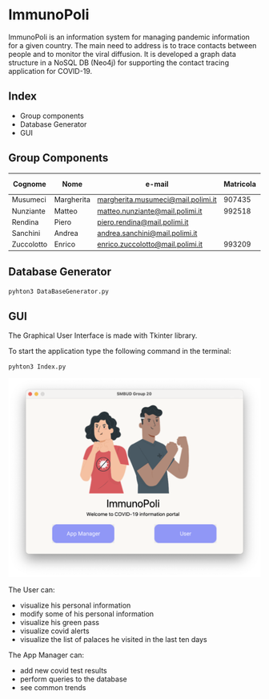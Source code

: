 # ImmunoPoli

 ImmunoPoli is an information system for managing pandemic information for a given country. 
 The main need to address is to trace contacts between people and to monitor the viral diffusion. 
 It is developed a graph data structure in a NoSQL DB (Neo4j) for supporting the contact tracing application for COVID-19.

## Index

- Group components
- Database Generator
- GUI 

## Group Components

| Cognome | Nome | e-mail | Matricola | Codice Persona
| ------ | ------ |----- |----- |----- |
| Musumeci | Margherita| margherita.musumeci@mail.polimi.it| 907435| 10600069
| Nunziante |  Matteo| matteo.nunziante@mail.polimi.it | 992518 | 10670132
| Rendina |Piero | piero.rendina@mail.polimi.it  || 
| Sanchini |  Andrea | andrea.sanchini@mail.polimi.it |  | 
| Zuccolotto |Enrico | enrico.zuccolotto@mail.polimi.it  | 993209 | 10666354

## Database Generator


```sh
pyhton3 DataBaseGenerator.py
```

## GUI 

The Graphical User Interface is made with Tkinter library.

To start the application type the following command in the terminal:

```sh
pyhton3 Index.py
```
![front page](App/Images/index.png?raw=true)

The User can:
- visualize his personal information 
- modify some of his personal information 
- visualize his green pass
- visualize covid alerts 
- visualize the list of palaces he visited in the last ten days 

The App Manager can:
- add new covid test results
- perform queries to the database 
- see common trends 
